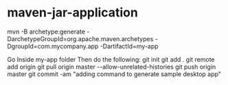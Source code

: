 # maven-jar-application


mvn -B archetype:generate -DarchetypeGroupId=org.apache.maven.archetypes -DgroupId=com.mycompany.app -DartifactId=my-app

Go Inside my-app folder
Then do the following:
git init
git add .
git remote add origin
git pull origin master --allow-unrelated-histories
git push origin master
git commit -am "adding command to generate sample desktop app"
